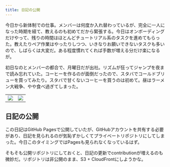 ```yaml
---
title: 日記の公開
---
```


今日から新体制での仕事。メンバーは何度か入れ替わっているが、完全に一人になった時期を経て、教えるのも初めてだから緊張する。今日はオンボーディングだけやって、残りの時間はほとんどチュートリアル系のタスクを進めてもらった。教えたりペア作業はやったりしつつ、いきなりお願いできないタスクも多いので、しばらくは大変だ。ある程度慣れてくれば手数が増える分だけ楽になるが。

初日なのとメンバーの都合で、月曜日だが出社。リズムが狂ってジャンプを夜まで読み忘れていた。コーヒーを作るのが面倒だったので、スタバでコールドブリューを買ってみたり。スタバで甘くないコーヒーを買うのは初めて。昼はラーメン大戦争、やや食べ過ぎてしまった。

<table>
  <tr>
    <td><img src="https://photos.apkas.net/medium/202506/20250602-G3000454.webp" /></td>
    <td><img src="https://photos.apkas.net/medium/202506/20250602-G3000455.webp" /></td>
  </tr>
</table>

## 日記の公開

この日記はGitHub Pagesで公開していたが、GitHubアカウントを共有する必要があり、日記を見られるのが気恥ずかしくてプライベートリポジトリにしてしまった。今日このタイミングではPagesも見られなくなっているはず。

そもそも公開リポジトリにしておくと、日記の更新でcontributionが増えるのも微妙だ。リポジトリは非公開のまま、S3 + CloudFrontにしようかな。
